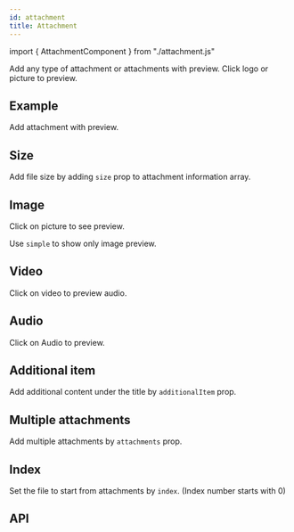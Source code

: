 ```yaml
---
id: attachment
title: Attachment
---
```


import { AttachmentComponent } from "./attachment.js"

<p>Add any type of attachment or attachments with preview. Click logo or picture to preview.</p>

## Example

<p>Add attachment with preview.</p>
<AttachmentComponent />

## Size

<p>Add file size by adding <code>size</code> prop to attachment information array.</p>
<AttachmentComponent type="fileSize"/>

## Image

<p>Click on picture to see preview.</p>
<AttachmentComponent type="image"/>

<p>Use <code>simple</code> to show only image preview.</p>
<AttachmentComponent type="image" simple/>

## Video

<p>Click on video to preview audio.</p>
<AttachmentComponent type="video"/>

## Audio

<p>Click on Audio to preview.</p>
<AttachmentComponent type="audio"/>

## Additional item

<p>Add additional content under the title by <code>additionalItem</code> prop. </p>
<AttachmentComponent additionalItem/>

## Multiple attachments

<p>Add multiple attachments by <code>attachments</code> prop.</p>
<AttachmentComponent type="multi"/>

## Index

<p>Set the file to start from attachments by <code>index</code>. (Index number starts with 0)</p>
<AttachmentComponent type="multi" index/>

## API

<AttachmentComponent type="APIattachment"/>